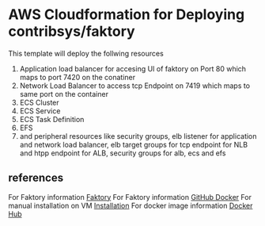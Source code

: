 # AWS Cloudformation for Deploying contribsys/faktory
This template will deploy the follwing resources

1. Application load balancer for accesing UI of faktory on Port 80 which maps to port 7420 on the conatiner
2. Network Load Balancer to access tcp Endpoint on 7419 which maps to same port on the container
3. ECS Cluster
4. ECS Service
5. ECS Task Definition
6. EFS
7. and peripheral resources like security groups, elb listener for application and network load balancer, elb target groups for tcp endpoint for NLB and htpp endpoint for ALB, security groups for alb, ecs and efs

## references
For Faktory information [Faktory](https://github.com/contribsys/faktory)
For Faktory information [GitHub Docker](https://github.com/contribsys/faktory/wiki/Docker)
For manual installation on VM [Installation](https://github.com/contribsys/faktory/wiki/Installation#docker)
For docker image information [Docker Hub](https://hub.docker.com/r/contribsys/faktory/)
